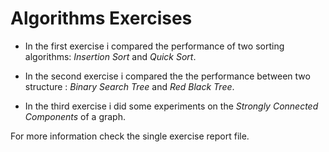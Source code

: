 # Algorithms Exercises

- In the first exercise i compared the performance of two sorting algorithms: *Insertion Sort* and *Quick Sort*. 

- In the second exercise i compared the the performance between two structure : *Binary Search Tree* and *Red Black Tree*.
- In the third exercise i did some experiments on the *Strongly Connected Components* of a graph.

For more information check the single exercise report file. 